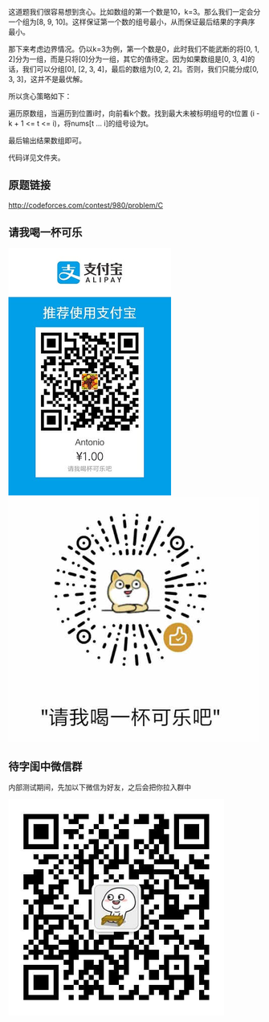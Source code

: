 这道题我们很容易想到贪心。比如数组的第一个数是10，k=3。那么我们一定会分一个组为[8, 9, 10]。这样保证第一个数的组号最小，从而保证最后结果的字典序最小。

那下来考虑边界情况。仍以k=3为例，第一个数是0，此时我们不能武断的将[0, 1, 2]分为一组，而是只将[0]分为一组，其它的值待定。因为如果数组是[0, 3, 4]的话，我们可以分组[0], [2, 3, 4]，最后的数组为[0, 2, 2]。否则，我们只能分成[0, 3, 3]，这并不是最优解。

所以贪心策略如下：

遍历原数组，当遍历到位置i时，向前看k个数。找到最大未被标明组号的t位置 (i - k + 1 <= t <= i)，将nums[t ... i]的组号设为t。

最后输出结果数组即可。

代码详见文件夹。

## 原题链接

http://codeforces.com/contest/980/problem/C

## 请我喝一杯可乐

![](https://raw.githubusercontent.com/Inapt19/Resource/master/bonus_QR.jpg)
![](https://raw.githubusercontent.com/Inapt19/Resource/master/wechat_bonus_qr.jpg)

## 待字闺中微信群

内部测试期间，先加以下微信为好友，之后会把你拉入群中

![](https://raw.githubusercontent.com/Inapt19/Resource/master/wechat_QR.jpg)
